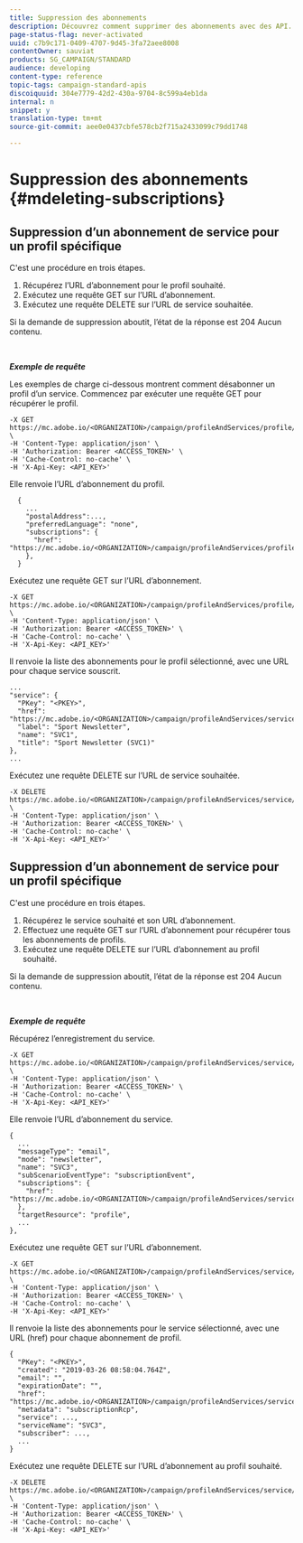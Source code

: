 ```yaml
---
title: Suppression des abonnements
description: Découvrez comment supprimer des abonnements avec des API.
page-status-flag: never-activated
uuid: c7b9c171-0409-4707-9d45-3fa72aee8008
contentOwner: sauviat
products: SG_CAMPAIGN/STANDARD
audience: developing
content-type: reference
topic-tags: campaign-standard-apis
discoiquuid: 304e7779-42d2-430a-9704-8c599a4eb1da
internal: n
snippet: y
translation-type: tm+mt
source-git-commit: aee0e0437cbfe578cb2f715a2433099c79dd1748

---
```



# Suppression des abonnements {#mdeleting-subscriptions}

## Suppression d’un abonnement de service pour un profil spécifique

C'est une procédure en trois étapes.

1. Récupérez l’URL d’abonnement pour le profil souhaité.
1. Exécutez une requête GET sur l’URL d’abonnement.
1. Exécutez une requête DELETE sur l’URL de service souhaitée.

Si la demande de suppression aboutit, l’état de la réponse est 204 Aucun contenu.

<br/>

***Exemple de requête***

Les exemples de charge ci-dessous montrent comment désabonner un profil d’un service. Commencez par exécuter une requête GET pour récupérer le profil.

```
-X GET https://mc.adobe.io/<ORGANIZATION>/campaign/profileAndServices/profile/<PKEY> \
-H 'Content-Type: application/json' \
-H 'Authorization: Bearer <ACCESS_TOKEN>' \
-H 'Cache-Control: no-cache' \
-H 'X-Api-Key: <API_KEY>'
```

Elle renvoie l’URL d’abonnement du profil.

```
  {
    ...
    "postalAddress":...,
    "preferredLanguage": "none",
    "subscriptions": {
      "href": "https://mc.adobe.io/<ORGANIZATION>/campaign/profileAndServices/profile/<PKEY>/subscriptions/"
    },
  }
```

Exécutez une requête GET sur l’URL d’abonnement.

```
-X GET https://mc.adobe.io/<ORGANIZATION>/campaign/profileAndServices/profile/<PKEY>/subscriptions \
-H 'Content-Type: application/json' \
-H 'Authorization: Bearer <ACCESS_TOKEN>' \
-H 'Cache-Control: no-cache' \
-H 'X-Api-Key: <API_KEY>'
```

Il renvoie la liste des abonnements pour le profil sélectionné, avec une URL pour chaque service souscrit.

```
...
"service": {
  "PKey": "<PKEY>",
  "href": "https://mc.adobe.io/<ORGANIZATION>/campaign/profileAndServices/service/<PKEY>",
  "label": "Sport Newsletter",
  "name": "SVC1",
  "title": "Sport Newsletter (SVC1)"
},
...
```

Exécutez une requête DELETE sur l’URL de service souhaitée.

```
-X DELETE https://mc.adobe.io/<ORGANIZATION>/campaign/profileAndServices/service/<PKEY> \
-H 'Content-Type: application/json' \
-H 'Authorization: Bearer <ACCESS_TOKEN>' \
-H 'Cache-Control: no-cache' \
-H 'X-Api-Key: <API_KEY>'
```

<!-- + réponse -->

## Suppression d’un abonnement de service pour un profil spécifique

C'est une procédure en trois étapes.

1. Récupérez le service souhaité et son URL d’abonnement.
1. Effectuez une requête GET sur l’URL d’abonnement pour récupérer tous les abonnements de profils.
1. Exécutez une requête DELETE sur l’URL d’abonnement au profil souhaité.

Si la demande de suppression aboutit, l’état de la réponse est 204 Aucun contenu.

<br/>

***Exemple de requête***

Récupérez l’enregistrement du service.

```
-X GET https://mc.adobe.io/<ORGANIZATION>/campaign/profileAndServices/service/<PKEY> \
-H 'Content-Type: application/json' \
-H 'Authorization: Bearer <ACCESS_TOKEN>' \
-H 'Cache-Control: no-cache' \
-H 'X-Api-Key: <API_KEY>'
```

Elle renvoie l’URL d’abonnement du service.

```
{
  ...
  "messageType": "email",
  "mode": "newsletter",
  "name": "SVC3",
  "subScenarioEventType": "subscriptionEvent",
  "subscriptions": {
    "href": "https://mc.adobe.io/<ORGANIZATION>/campaign/profileAndServices/service/<PKEY>/subscriptions/"
  },
  "targetResource": "profile",
  ...
},
```

Exécutez une requête GET sur l’URL d’abonnement.

```
-X GET https://mc.adobe.io/<ORGANIZATION>/campaign/profileAndServices/service/<PKEY>/subscriptions \
-H 'Content-Type: application/json' \
-H 'Authorization: Bearer <ACCESS_TOKEN>' \
-H 'Cache-Control: no-cache' \
-H 'X-Api-Key: <API_KEY>'
```

Il renvoie la liste des abonnements pour le service sélectionné, avec une URL (href) pour chaque abonnement de profil.

```
{
  "PKey": "<PKEY>",
  "created": "2019-03-26 08:58:04.764Z",
  "email": "",
  "expirationDate": "",
  "href": "https://mc.adobe.io/<ORGANIZATION>/campaign/profileAndServices/service/<PKEY>/subscriptions/<PKEY>",
  "metadata": "subscriptionRcp",
  "service": ...,
  "serviceName": "SVC3",
  "subscriber": ...,
  ...
}
```

Exécutez une requête DELETE sur l’URL d’abonnement au profil souhaité.

```
-X DELETE https://mc.adobe.io/<ORGANIZATION>/campaign/profileAndServices/service/<PKEY>/subscriptions/<PKEY> \
-H 'Content-Type: application/json' \
-H 'Authorization: Bearer <ACCESS_TOKEN>' \
-H 'Cache-Control: no-cache' \
-H 'X-Api-Key: <API_KEY>'
```

<!-- + réponse -->
